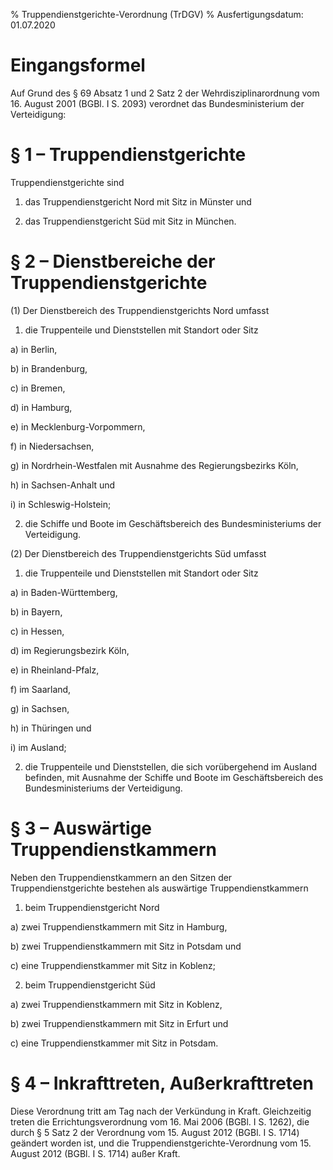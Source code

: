 % Truppendienstgerichte-Verordnung  (TrDGV)
% Ausfertigungsdatum: 01.07.2020
 
# Eingangsformel

Auf Grund des § 69 Absatz 1 und 2 Satz 2 der Wehrdisziplinarordnung vom 16. August 2001 (BGBl. I S. 2093) verordnet das Bundesministerium der Verteidigung:

# § 1 – Truppendienstgerichte

Truppendienstgerichte sind

1. das Truppendienstgericht Nord mit Sitz in Münster und

2. das Truppendienstgericht Süd mit Sitz in München.

# § 2 – Dienstbereiche der Truppendienstgerichte

(1) Der Dienstbereich des Truppendienstgerichts Nord umfasst

1. die Truppenteile und Dienststellen mit Standort oder Sitz

a) in Berlin,

b) in Brandenburg,

c) in Bremen,

d) in Hamburg,

e) in Mecklenburg-Vorpommern,

f) in Niedersachsen,

g) in Nordrhein-Westfalen mit Ausnahme des Regierungsbezirks Köln,

h) in Sachsen-Anhalt und

i) in Schleswig-Holstein;

2. die Schiffe und Boote im Geschäftsbereich des Bundesministeriums der Verteidigung.

(2) Der Dienstbereich des Truppendienstgerichts Süd umfasst

1. die Truppenteile und Dienststellen mit Standort oder Sitz

a) in Baden-Württemberg,

b) in Bayern,

c) in Hessen,

d) im Regierungsbezirk Köln,

e) in Rheinland-Pfalz,

f) im Saarland,

g) in Sachsen,

h) in Thüringen und

i) im Ausland;

2. die Truppenteile und Dienststellen, die sich vorübergehend im Ausland befinden, mit Ausnahme der Schiffe und Boote im Geschäftsbereich des Bundesministeriums der Verteidigung.

# § 3 – Auswärtige Truppendienstkammern

Neben den Truppendienstkammern an den Sitzen der Truppendienstgerichte bestehen als auswärtige Truppendienstkammern

1. beim Truppendienstgericht Nord

a) zwei Truppendienstkammern mit Sitz in Hamburg,

b) zwei Truppendienstkammern mit Sitz in Potsdam und

c) eine Truppendienstkammer mit Sitz in Koblenz;

2. beim Truppendienstgericht Süd

a) zwei Truppendienstkammern mit Sitz in Koblenz,

b) zwei Truppendienstkammern mit Sitz in Erfurt und

c) eine Truppendienstkammer mit Sitz in Potsdam.

# § 4 – Inkrafttreten, Außerkrafttreten

Diese Verordnung tritt am Tag nach der Verkündung in Kraft. Gleichzeitig treten die Errichtungsverordnung vom 16. Mai 2006 (BGBl. I S. 1262), die durch § 5 Satz 2 der Verordnung vom 15. August 2012 (BGBl. I S. 1714) geändert worden ist, und die Truppendienstgerichte-Verordnung vom 15. August 2012 (BGBl. I S. 1714) außer Kraft.
